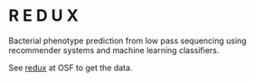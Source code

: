 R E D U X
==========
Bacterial phenotype prediction from low pass sequencing using recommender systems and machine learning classifiers.

See [redux](https://osf.io/uxpv4/) at OSF to get the data.
